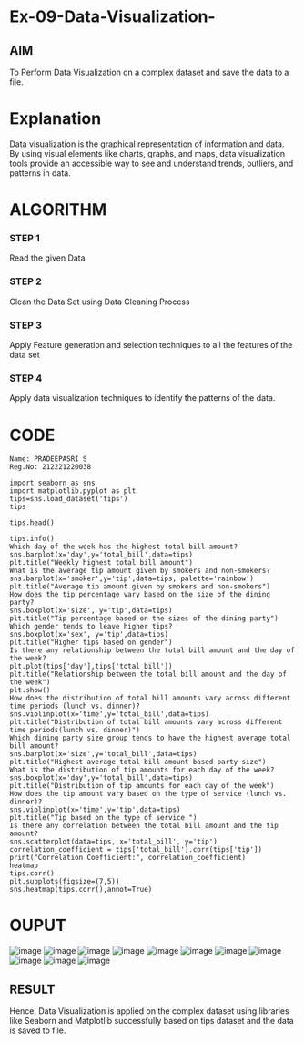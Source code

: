 # Ex-09-Data-Visualization-

## AIM
To Perform Data Visualization on a complex dataset and save the data to a file. 

# Explanation
Data visualization is the graphical representation of information and data. By using visual elements like charts, graphs, and maps, data visualization tools provide an accessible way to see and understand trends, outliers, and patterns in data.

# ALGORITHM
### STEP 1
Read the given Data
### STEP 2
Clean the Data Set using Data Cleaning Process
### STEP 3
Apply Feature generation and selection techniques to all the features of the data set
### STEP 4
Apply data visualization techniques to identify the patterns of the data.

# CODE
```
Name: PRADEEPASRI S
Reg.No: 212221220038
```
```
import seaborn as sns
import matplotlib.pyplot as plt
tips=sns.load_dataset('tips')
tips

tips.head()

tips.info()
Which day of the week has the highest total bill amount?
sns.barplot(x='day',y='total_bill',data=tips)
plt.title("Weekly highest total bill amount")
What is the average tip amount given by smokers and non-smokers?
sns.barplot(x='smoker',y='tip',data=tips, palette='rainbow')
plt.title("Average tip amount given by smokers and non-smokers")
How does the tip percentage vary based on the size of the dining party?
sns.boxplot(x='size', y='tip',data=tips)
plt.title("Tip percentage based on the sizes of the dining party")
Which gender tends to leave higher tips?
sns.boxplot(x='sex', y='tip',data=tips)
plt.title("Higher tips based on gender")
Is there any relationship between the total bill amount and the day of the week?
plt.plot(tips['day'],tips['total_bill'])
plt.title("Relationship between the total bill amount and the day of the week")
plt.show()
How does the distribution of total bill amounts vary across different time periods (lunch vs. dinner)?
sns.violinplot(x='time',y='total_bill',data=tips)
plt.title("Distribution of total bill amounts vary across different time periods(lunch vs. dinner)")
Which dining party size group tends to have the highest average total bill amount?
sns.barplot(x='size',y='total_bill',data=tips)
plt.title("Highest average total bill amount based party size")
What is the distribution of tip amounts for each day of the week?
sns.boxplot(x='day',y='total_bill',data=tips)
plt.title("Distribution of tip amounts for each day of the week")
How does the tip amount vary based on the type of service (lunch vs. dinner)?
sns.violinplot(x='time',y='tip',data=tips)
plt.title("Tip based on the type of service ")
Is there any correlation between the total bill amount and the tip amount?
sns.scatterplot(data=tips, x='total_bill', y='tip')
correlation_coefficient = tips['total_bill'].corr(tips['tip'])
print("Correlation Coefficient:", correlation_coefficient)
heatmap
tips.corr()
plt.subplots(figsize=(7,5))
sns.heatmap(tips.corr(),annot=True)
```
# OUPUT
![image](https://github.com/pradeepasri26/ODD2023-Datascience-Ex-09/assets/131433142/4e6b5faf-9f10-4e1e-a579-3baa2a2242cd)
![image](https://github.com/pradeepasri26/ODD2023-Datascience-Ex-09/assets/131433142/a90beb34-9a73-4570-bc0f-f77b69a3d97d)
![image](https://github.com/pradeepasri26/ODD2023-Datascience-Ex-09/assets/131433142/fe417975-ecb6-433a-9a31-331fd11ad8e2)
![image](https://github.com/pradeepasri26/ODD2023-Datascience-Ex-09/assets/131433142/fb3f8b7b-b835-4909-859d-89cf1b343494)
![image](https://github.com/pradeepasri26/ODD2023-Datascience-Ex-09/assets/131433142/e42c3ecb-093e-44c0-ae19-29db6536127b)
![image](https://github.com/pradeepasri26/ODD2023-Datascience-Ex-09/assets/131433142/dd12cde4-db0a-4d5d-8ec3-16e990689dfc)
![image](https://github.com/pradeepasri26/ODD2023-Datascience-Ex-09/assets/131433142/f33af1ed-89d1-4b19-9362-d2d879f17a42)
![image](https://github.com/pradeepasri26/ODD2023-Datascience-Ex-09/assets/131433142/12d1989b-5346-4375-8647-c494055b450d)
![image](https://github.com/pradeepasri26/ODD2023-Datascience-Ex-09/assets/131433142/a9e9caa1-7c20-4c45-83bb-a5c5a59bfd93)
![image](https://github.com/pradeepasri26/ODD2023-Datascience-Ex-09/assets/131433142/6464a770-ac76-4756-bcf7-560ac0e67c17)
![image](https://github.com/pradeepasri26/ODD2023-Datascience-Ex-09/assets/131433142/69f80d6a-fd10-4fdc-814b-5dc60de9f1d0)

## RESULT
Hence, Data Visualization is applied on the complex dataset using libraries like Seaborn and Matplotlib successfully based on tips dataset and the data is saved to file.








